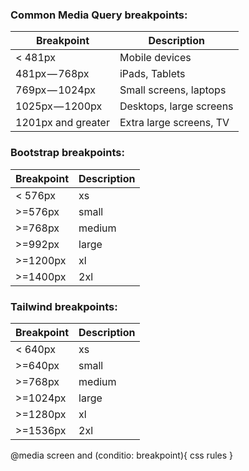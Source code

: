 ### Common Media Query breakpoints:

| Breakpoint         | Description             |
| ------------------ | ----------------------- |
| < 481px            | Mobile devices          |
| 481px — 768px      | iPads, Tablets          |
| 769px — 1024px     | Small screens, laptops  |
| 1025px — 1200px    | Desktops, large screens |
| 1201px and greater | Extra large screens, TV |

### Bootstrap breakpoints:

| Breakpoint | Description |
| ---------- | ----------- |
| < 576px    | xs          |
| >=576px    | small       |
| >=768px    | medium      |
| >=992px    | large       |
| >=1200px   | xl          |
| >=1400px   | 2xl         |

### Tailwind breakpoints:

| Breakpoint | Description |
| ---------- | ----------- |
| < 640px    | xs          |
| >=640px    | small       |
| >=768px    | medium      |
| >=1024px   | large       |
| >=1280px   | xl          |
| >=1536px   | 2xl         |

@media screen and (conditio: breakpoint){
css rules
}
